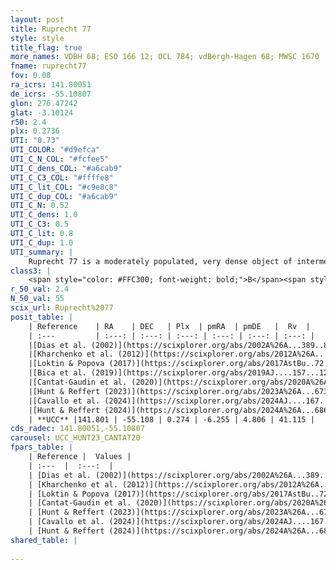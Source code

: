 ```yaml
---
layout: post
title: Ruprecht 77
style: style
title_flag: true
more_names: VDBH 68; ESO 166 12; OCL 784; vdBergh-Hagen 68; MWSC 1670
fname: ruprecht77
fov: 0.08
ra_icrs: 141.80051
de_icrs: -55.10807
glon: 276.47242
glat: -3.10124
r50: 2.4
plx: 0.2736
UTI: "0.73"
UTI_COLOR: "#d9efca"
UTI_C_N_COL: "#fcfee5"
UTI_C_dens_COL: "#a6cab9"
UTI_C_C3_COL: "#ffffe8"
UTI_C_lit_COL: "#c9e8c8"
UTI_C_dup_COL: "#a6cab9"
UTI_C_N: 0.52
UTI_C_dens: 1.0
UTI_C_C3: 0.5
UTI_C_lit: 0.8
UTI_C_dup: 1.0
UTI_summary: |
    Ruprecht 77 is a moderately populated, very dense object of intermediate C3 quality. It is well-studied in the literature.
class3: |
    <span style="color: #FFC300; font-weight: bold;">B</span><span style="color: #FFC300; font-weight: bold;">B</span>
r_50_val: 2.4
N_50_val: 55
scix_url: Ruprecht%2077
posit_table: |
    | Reference    | RA    | DEC   | Plx  | pmRA  | pmDE   |  Rv  |
    | :---         | :---: | :---: | :---: | :---: | :---: | :---: |
    |[Dias et al. (2002)](https://scixplorer.org/abs/2002A%26A...389..871D) | 141.767 | -55.117 | -- | 1.12 | -0.89 | -- |
    |[Kharchenko et al. (2012)](https://scixplorer.org/abs/2012A%26A...543A.156K) | 141.795 | -55.123 | -- | -4.36 | 2.48 | -- |
    |[Loktin & Popova (2017)](https://scixplorer.org/abs/2017AstBu..72..257L) | 141.765 | -55.123 | -- | -10.819 | 0.743 | -- |
    |[Bica et al. (2019)](https://scixplorer.org/abs/2019AJ....157...12B) | 141.758 | -55.116 | -- | -- | -- | -- |
    |[Cantat-Gaudin et al. (2020)](https://scixplorer.org/abs/2020A%26A...640A...1C) | 141.821 | -55.119 | 0.242 | -6.286 | 4.84 | -- |
    |[Hunt & Reffert (2023)](https://scixplorer.org/abs/2023A%26A...673A.114H) | 141.842 | -55.098 | 0.278 | -6.234 | 4.83 | 41.115 |
    |[Cavallo et al. (2024)](https://scixplorer.org/abs/2024AJ....167...12C) | 141.807 | -55.104 | 0.28 | -- | -- | -- |
    |[Hunt & Reffert (2024)](https://scixplorer.org/abs/2024A%26A...686A..42H) | 141.842 | -55.098 | 0.278 | -6.234 | 4.83 | 41.115 |
    | **UCC** |141.801 | -55.108 | 0.274 | -6.255 | 4.806 | 41.115 | 
cds_radec: 141.80051,-55.10807
carousel: UCC_HUNT23_CANTAT20
fpars_table: |
    | Reference |  Values |
    | :---  |  :---:  |
    | [Dias et al. (2002)](https://scixplorer.org/abs/2002A%26A...389..871D) | `E(B-V)=0.622, Dist=4129.0, Age=7.501` |
    | [Kharchenko et al. (2012)](https://scixplorer.org/abs/2012A%26A...543A.156K) | `e_bv=0.687, distance=4089, log_age=7.95` |
    | [Loktin & Popova (2017)](https://scixplorer.org/abs/2017AstBu..72..257L) | `E(B-V)=0.619, Dmod=13.084, logt=7.519` |
    | [Cantat-Gaudin et al. (2020)](https://scixplorer.org/abs/2020A%26A...640A...1C) | `AVNN=1.92, DMNN=13.07, AgeNN=7.09` |
    | [Hunt & Reffert (2023)](https://scixplorer.org/abs/2023A%26A...673A.114H) | `AV50=1.554, diffAV50=1.774, MOD50=12.506, logAge50=8.305` |
    | [Cavallo et al. (2024)](https://scixplorer.org/abs/2024AJ....167...12C) | `AV50=1.93, dMod50=13.03, logAge50=7.83, [Fe/H]50=0.8` |
    | [Hunt & Reffert (2024)](https://scixplorer.org/abs/2024A%26A...686A..42H) | `MassJ=425.881` |
shared_table: |
    
---
```

